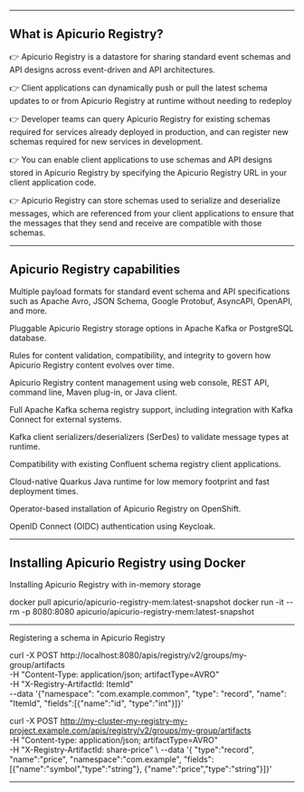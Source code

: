 


------------------------------------------------------------------------------------------------------------
What is Apicurio Registry?
------------------------------------------------------------------------------------------------------------

👉 Apicurio Registry is a datastore for sharing standard event schemas and API designs 
across event-driven and API architectures.

👉 Client applications can dynamically push or pull the latest schema updates 
to or from Apicurio Registry at runtime without needing to redeploy

👉 Developer teams can query Apicurio Registry for existing schemas required for services already deployed in production, 
and can register new schemas required for new services in development.

👉 You can enable client applications to use schemas and API designs stored in Apicurio Registry by specifying the Apicurio Registry URL 
in your client application code.

👉 Apicurio Registry can store schemas used to serialize and deserialize messages, 
which are referenced from your client applications to ensure that the messages that they send and receive are compatible with those schemas.


------------------------------------------------------------------------------------------------------------
Apicurio Registry capabilities
------------------------------------------------------------------------------------------------------------

Multiple payload formats for standard event schema and API specifications such as Apache Avro, JSON Schema, Google Protobuf, AsyncAPI, OpenAPI, and more.

Pluggable Apicurio Registry storage options in Apache Kafka or PostgreSQL database.

Rules for content validation, compatibility, and integrity to govern how Apicurio Registry content evolves over time.

Apicurio Registry content management using web console, REST API, command line, Maven plug-in, or Java client.

Full Apache Kafka schema registry support, including integration with Kafka Connect for external systems.

Kafka client serializers/deserializers (SerDes) to validate message types at runtime.

Compatibility with existing Confluent schema registry client applications.

Cloud-native Quarkus Java runtime for low memory footprint and fast deployment times.

Operator-based installation of Apicurio Registry on OpenShift.

OpenID Connect (OIDC) authentication using Keycloak.


------------------------------------------------------------------------------------------------------------
Installing Apicurio Registry using Docker
------------------------------------------------------------------------------------------------------------


Installing Apicurio Registry with in-memory storage

docker pull apicurio/apicurio-registry-mem:latest-snapshot
docker run -it --rm -p 8080:8080 apicurio/apicurio-registry-mem:latest-snapshot



------------------------------------------------------------------------------------------------------------


Registering a schema in Apicurio Registry


curl -X POST http://localhost:8080/apis/registry/v2/groups/my-group/artifacts \
   -H "Content-Type: application/json; artifactType=AVRO" \
   -H "X-Registry-ArtifactId: ItemId" \
   --data '{"namespace": "com.example.common", "type": "record", "name": "ItemId", "fields":[{"name":"id", "type":"int"}]}'

curl -X POST http://my-cluster-my-registry-my-project.example.com/apis/registry/v2/groups/my-group/artifacts \
   -H "Content-type: application/json; artifactType=AVRO" \
   -H "X-Registry-ArtifactId: share-price" \ 
   --data '{
     "type":"record",
     "name":"price",
     "namespace":"com.example",
     "fields":[{"name":"symbol","type":"string"},
     {"name":"price","type":"string"}]}'
   
------------------------------------------------------------------------------------------------------------







